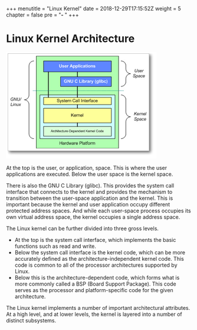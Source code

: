 +++
menutitle = "Linux Kernel"
date = 2018-12-29T17:15:52Z
weight = 5
chapter = false
pre = "<b>- </b>"
+++

# Linux Kernel Architecture

![Kernel](kernel-architecture.png)

At the top is the user, or application, space. This is where the user applications are executed.
Below the user space is the kernel space.

There is also the GNU C Library (glibc). This provides the system call interface that connects to the kernel and provides the mechanism to transition between the user-space application and the kernel. This is important because the kernel and user application occupy different protected address spaces. And while each user-space process occupies its own virtual address space, the kernel occupies a single address space.

The Linux kernel can be further divided into three gross levels.

* At the top is the system call interface, which implements the basic functions such as read and write.
* Below the system call interface is the kernel code, which can be more accurately defined as the architecture-independent kernel code. This code is common to all of the processor architectures supported by Linux.
* Below this is the architecture-dependent code, which forms what is more commonly called a BSP (Board Support Package). This code serves as the processor and platform-specific code for the given architecture.

The Linux kernel implements a number of important architectural attributes. At a high level, and at lower levels, the kernel is layered into a number of distinct subsystems.
